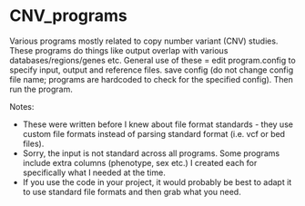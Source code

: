 # CNV_programs
 
Various programs mostly related to copy number variant (CNV) studies. These programs do things like output overlap with various databases/regions/genes etc.
General use of these = edit program.config to specify input, output and reference files. save config (do not change config file name; programs are hardcoded to check for the specified config). Then run the program.   

Notes:
- These were written before I knew about file format standards - they use custom file formats instead of parsing standard format (i.e. vcf or bed files).
- Sorry, the input is not standard across all programs. Some programs include extra columns (phenotype, sex etc.) I created each for specifically what I needed at the time.
- If you use the code in your project, it would probably be best to adapt it to use standard file formats and then grab what you need.
